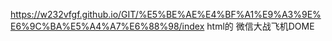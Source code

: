 https://w232vfgf.github.io/GIT/%E5%BE%AE%E4%BF%A1%E9%A3%9E%E6%9C%BA%E5%A4%A7%E6%88%98/index html的
微信大战飞机DOME
